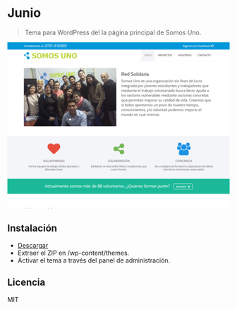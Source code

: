 # Junio

> Tema para WordPress del la página principal de Somos Uno.

<img src="https://raw.githubusercontent.com/Somos-Uno/Junio/master/screenshot.png">

## Instalación
- [Descargar](https://github.com/Somos-Uno/Junio/archive/master.zip)
- Extraer el ZIP en /wp-content/themes.
- Activar el tema a través del panel de administración.

## Licencia
MIT
